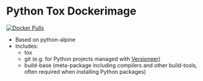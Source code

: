 # Python Tox Dockerimage

[![Docker Pulls](https://img.shields.io/docker/pulls/ermescs/tox.svg)](https://hub.docker.com/r/ermescs/tox/)

* Based on python-alpine
* Includes:
    * tox
    * git (e.g. for Python projects managed with [Versioneer](https://github.com/warner/python-versioneer))
    * build-base (meta-package including compilers and other build-tools, often required when installing Python packages)
